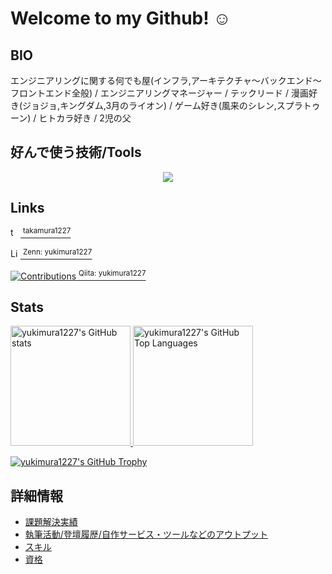 # Welcome to my Github! ☺️

## BIO

エンジニアリングに関する何でも屋(インフラ,アーキテクチャ〜バックエンド〜フロントエンド全般) / エンジニアリングマネージャー / テックリード / 漫画好き(ジョジョ,キングダム,3月のライオン) / ゲーム好き(風来のシレン,スプラトゥーン) / ヒトカラ好き / 2児の父

## 好んで使う技術/Tools

<p align="center">
  <img src="https://skillicons.dev/icons?i=vim,github,aws,docker,ts,react,vite,deno,rust" />
</p>

## Links

<p>
  <a href="https://twitter.com/takamura1227">
    <img src="https://skillicons.dev/icons?i=twitter" alt="twitter:takamura1227" height="16"/>
    <sup>takamura1227</sup>
  </a>
</p>

<p>
  <a href="https://zenn.dev/1227yukimura">
    <img src="https://badgen.org/img/zenn/1227yukimura/likes?style=plastic" alt="Likes" height="16"/>
    <sup>Zenn: yukimura1227</sup>
  </a>
</p>

<p>
  <a href="https://qiita.com/yukimura1227">
    <img src="https://badgen.org/img/qiita/yukimura1227/contributions?style=plastic" alt="Contributions" />
    <sup>Qiita: yukimura1227</sup>
  </a>
</p>

## Stats

<a href="https://github.com/anuraghazra/github-readme-stats">
  <img height='192' alt="yukimura1227's GitHub stats" src="https://github-readme-stats.vercel.app/api?username=yukimura1227&count_private=true&theme=dracula"/>
</a>

<a href="https://github.com/anuraghazra/github-readme-stats">
  <img height='192' alt="yukimura1227's GitHub Top Languages" src="https://github-readme-stats.vercel.app/api/top-langs/?username=yukimura1227&count_private=true&layout=compact&theme=dracula"/>
</a>

[![yukimura1227's GitHub Trophy](https://github-profile-trophy.vercel.app/?username=yukimura1227&column=-1&theme=dracula)](https://github.com/ryo-ma/github-profile-trophy)


## 詳細情報

- [課題解決実績](./details/track-records.md)
- [執筆活動/登壇履歴/自作サービス・ツールなどのアウトプット](./details/outputs.md)
- [スキル](./details/skills.md)
- [資格](./details/certifications.md)
